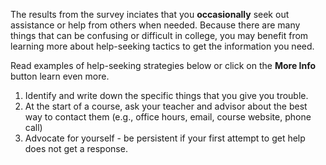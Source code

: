 The results from the survey inciates that you **occasionally** seek out assistance or help from others when needed. Because there are many things that can be confusing or difficult in college, you may benefit from learning more about help-seeking tactics to get the information you need. 

Read examples of help-seeking strategies below or click on the **More Info** button learn even more. 

1.	Identify and write down the specific things that you give you trouble.
2.	At the start of a course, ask your teacher and advisor about the best way to contact them (e.g., office hours, email, course website, phone call)
3.	Advocate for yourself - be persistent if your first attempt to get help does not get a response.

